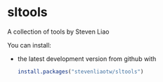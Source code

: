 sltools
=======

A collection of tools by Steven Liao

You can install:

* the latest development version from github with

    ```R
    install.packages("stevenliaotw/sltools")
    ````

